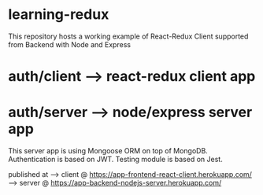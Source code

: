 # learning-redux

This repository hosts a working example of React-Redux Client supported from Backend with Node and Express

# auth/client --> react-redux client app
# auth/server --> node/express server app

This server app is using Mongoose ORM on top of MongoDB.
Authentication is based on JWT.
Testing module is based on Jest.

published at --> client @ https://app-frontend-react-client.herokuapp.com/
             --> server @ https://app-backend-nodejs-server.herokuapp.com/
